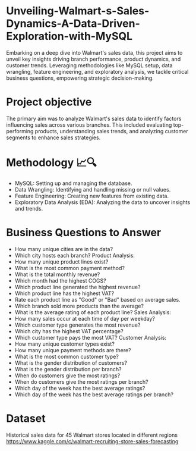 # Unveiling-Walmart-s-Sales-Dynamics-A-Data-Driven-Exploration-with-MySQL

Embarking on a deep dive into Walmart's sales data, this project aims to unveil key insights driving branch performance, product dynamics, and customer trends. Leveraging methodologies like MySQL setup, data wrangling, feature engineering, and exploratory analysis, we tackle critical business questions, empowering strategic decision-making.

# Project objective
The primary aim was to analyze Walmart's sales data to identify factors influencing sales across various branches. This included evaluating top-performing products, understanding sales trends, and analyzing customer segments to enhance sales strategies.

# Methodology 📈🔍
* MySQL: Setting up and managing the database.
* Data Wrangling: Identifying and handling missing or null values.
* Feature Engineering: Creating new features from existing data.
* Exploratory Data Analysis (EDA): Analyzing the data to uncover insights and trends.

# Business Questions to Answer
* How many unique cities are in the data?
* Which city hosts each branch?
Product Analysis:
* How many unique product lines exist?
* What is the most common payment method?
* What is the total monthly revenue?
* Which month had the highest COGS?
* Which product line generated the highest revenue?
* Which product line has the highest VAT?
* Rate each product line as "Good" or "Bad" based on average sales.
* Which branch sold more products than the average?
* What is the average rating of each product line?
Sales Analysis:
* How many sales occur at each time of day per weekday?
* Which customer type generates the most revenue?
* Which city has the highest VAT percentage?
* Which customer type pays the most VAT?
Customer Analysis:
* How many unique customer types exist?
* How many unique payment methods are there?
* What is the most common customer type?
* What is the gender distribution of customers?
* What is the gender distribution per branch?
* When do customers give the most ratings?
* When do customers give the most ratings per branch?
* Which day of the week has the best average ratings?
* Which day of the week has the best average ratings per branch?

# Dataset
Historical sales data for 45 Walmart stores located in different regions 
https://www.kaggle.com/c/walmart-recruiting-store-sales-forecasting
